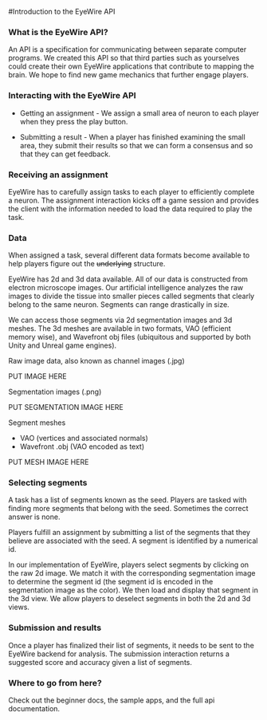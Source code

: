 #Introduction to the EyeWire API

### What is the EyeWire API?

An API is a specification for communicating between separate computer programs. We created this API so that third parties such as yourselves could create their own EyeWire applications that contribute to mapping the brain. We hope to find new game mechanics that further engage players.

### Interacting with the EyeWire API

- Getting an assignment - We assign a small area of neuron to each player when they press the play button.

- Submitting a result - When a player has finished examining the small area, they submit their results so that we can form a consensus and so that they can get feedback.

### Receiving an assignment

EyeWire has to carefully assign tasks to each player to efficiently complete a neuron. The assignment interaction kicks off a game session and provides the client with the information needed to load the data required to play the task.

### Data

When assigned a task, several different data formats become available to help players figure out the ~~underlying~~ structure.

EyeWire has 2d and 3d data available. All of our data is constructed from electron microscope images. Our artificial intelligence analyzes the raw images to divide the tissue into smaller pieces called segments that clearly belong to the same neuron. Segments can range drastically in size.

We can access those segments via 2d segmentation images and 3d meshes. The 3d meshes are available in two formats, VAO (efficient memory wise), and Wavefront obj files (ubiquitous and supported by both Unity and Unreal game engines).

Raw image data, also known as channel images (.jpg)

PUT IMAGE HERE

Segmentation images (.png)

PUT SEGMENTATION IMAGE HERE

Segment meshes
- VAO (vertices and associated normals)
- Wavefront .obj (VAO encoded as text)

PUT MESH IMAGE HERE

### Selecting segments

A task has a list of segments known as the seed. Players are tasked with finding more segments that belong with the seed. Sometimes the correct answer is none.

Players fulfill an assignment by submitting a list of the segments that they believe are associated with the seed. A segment is identified by a numerical id.

In our implementation of EyeWire, players select segments by clicking on the raw 2d image. We match it with the corresponding segmentation image to determine the segment id (the segment id is encoded in the segmentation image as the color). We then load and display that segment in the 3d view. We allow players to deselect segments in both the 2d and 3d views.

### Submission and results

Once a player has finalized their list of segments, it needs to be sent to the EyeWire backend for analysis. The submission interaction returns a suggested score and accuracy given a list of segments.

### Where to go from here?

Check out the beginner docs, the sample apps, and the full api documentation.
